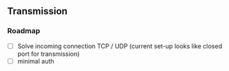 

## Transmission

### Roadmap

- [ ] Solve incoming connection TCP / UDP (current set-up looks like closed port for transmission)
- [ ] minimal auth
